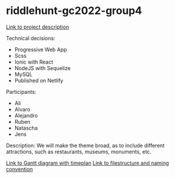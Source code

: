 # riddlehunt-gc2022-group4

[Link to project description](https://github.com/Webudvikler-TechCollege/GC-Riddlehunt-2022)

Technical decisions:

- Progressive Web App
- Scss
- Ionic with React
- NodeJS with Sequelize
- MySQL
- Published on Netlify

Participants:

- Ali
- Alvaro
- Alejandro
- Ruben
- Natascha
- Jens

Description: We will make the theme broad, as to include different attractions, such as restaurants, museums, monuments, etc.

[Link to Gantt diagram with timeplan](https://docs.google.com/spreadsheets/d/1o0SlIDjQHayzRWy6IT_7cYzHKifXnzduG8w6gJA2MOQ/edit?usp=sharing)
[Link to filestructure and naming convention](https://docs.google.com/document/d/1P45kdHCfv8UTPJ0ASOBMLuomRmeG5YlzZ_ruwAR7avc/edit?usp=sharing)


